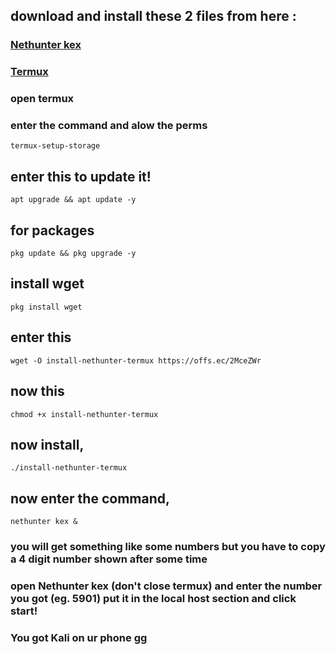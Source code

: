 ## download and install these 2 files from here :
### [Nethunter kex](https://github.com/itzNuer/kaliandro/releases/download/download/com.offsec.nethunter.kex_11407306.apk)
### [Termux](https://github.com/itzNuer/kaliandro/releases/download/download/com.termux_118.apk)
### open termux

### enter the command and alow the perms
```
termux-setup-storage
```

## enter this to update it!
``` 
apt upgrade && apt update -y
```
## for packages
```
pkg update && pkg upgrade -y 
```
## install wget
```
pkg install wget
```
## enter this
```
wget -O install-nethunter-termux https://offs.ec/2MceZWr
```
## now this
```
chmod +x install-nethunter-termux
```
## now install, 
```
./install-nethunter-termux
```
## now enter the command, 
```
nethunter kex &
```
### you will get something like some numbers but you have to copy a 4 digit number shown after some time
### open Nethunter kex (don't close termux) and enter the number you got (eg. 5901) put it in the local host section and click start!
### You got Kali on ur phone gg


